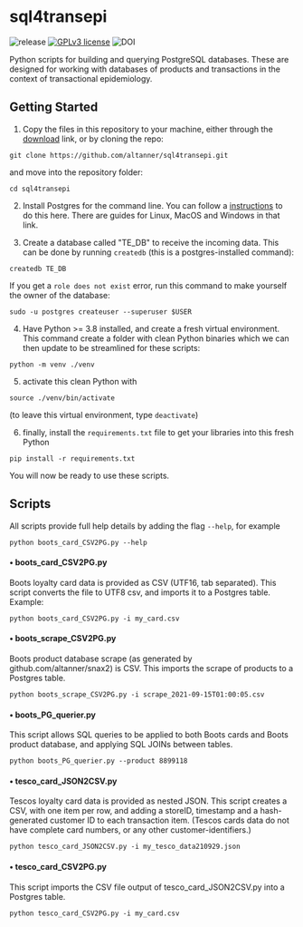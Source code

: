 # sql4transepi

  ![release](https://img.shields.io/badge/release-beta-brightgreen)
  [![GPLv3 license](https://img.shields.io/badge/licence-GPL_v3-blue.svg)](http://perso.crans.org/besson/LICENSE.html)
  ![DOI](https://img.shields.io/badge/DOI-TBC-blue.svg)

Python scripts for building and querying PostgreSQL databases. These are designed for working with databases of products and transactions in the context of transactional epidemiology.

## Getting Started

1. Copy the files in this repository to your machine, either through the [download](https://github.com/altanner/sql4transepi/archive/refs/heads/main.zip) link, or by cloning the repo:

`git clone https://github.com/altanner/sql4transepi.git`

and move into the repository folder:

`cd sql4transepi`

2. Install Postgres for the command line. You can follow a [instructions](https://www.postgresqltutorial.com/install-postgresql/) to do this here. There are guides for Linux, MacOS and Windows in that link.

3. Create a database called "TE_DB" to receive the incoming data. This can be done by running `createdb` (this is a postgres-installed command):

`createdb TE_DB`

If you get a `role does not exist` error, run this command to make yourself the owner of the database:

`sudo -u postgres createuser --superuser $USER`

4. Have Python >= 3.8 installed, and create a fresh virtual environment. This command create a folder with clean Python binaries which we can then update to be streamlined for these scripts:

`python -m venv ./venv`

5. activate this clean Python with

`source ./venv/bin/activate`

(to leave this virtual environment, type `deactivate`)

6. finally, install the `requirements.txt` file to get your libraries into this fresh Python

`pip install -r requirements.txt`

You will now be ready to use these scripts.


## Scripts

All scripts provide full help details by adding the flag `--help`, for example

```python boots_card_CSV2PG.py --help```

#### • boots_card_CSV2PG.py 
Boots loyalty card data is provided as CSV (UTF16, tab separated). This script converts the file to UTF8 csv, and imports it to a Postgres table. Example:

```python boots_card_CSV2PG.py -i my_card.csv```


#### • boots_scrape_CSV2PG.py
Boots product database scrape (as generated by github.com/altanner/snax2) is CSV. This imports the scrape of products to a Postgres table.

```python boots_scrape_CSV2PG.py -i scrape_2021-09-15T01:00:05.csv```


#### • boots_PG_querier.py
This script allows SQL queries to be applied to both Boots cards and Boots product database, and applying SQL JOINs between tables.

```python boots_PG_querier.py --product 8899118```


#### • tesco_card_JSON2CSV.py 
Tescos loyalty card data is provided as nested JSON. This script creates a CSV, with one item per row, and adding a storeID, timestamp and a hash-generated customer ID to each transaction item. (Tescos cards data do not have complete card numbers, or any other customer-identifiers.)

```python tesco_card_JSON2CSV.py -i my_tesco_data210929.json```


#### • tesco_card_CSV2PG.py 
This script imports the CSV file output of tesco_card_JSON2CSV.py into a Postgres table.

```python tesco_card_CSV2PG.py -i my_card.csv```

